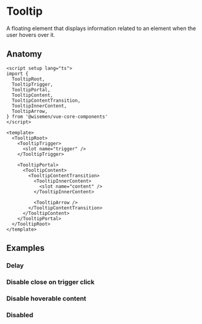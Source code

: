 # Tooltip

A floating element that displays information related to an element when the user hovers over it.

<ComponentPreview name="tooltip/examples/main" />

## Anatomy

```vue
<script setup lang="ts">
import {
  TooltipRoot,
  TooltipTrigger,
  TooltipPortal,
  TooltipContent,
  TooltipContentTransition,
  TooltipInnerContent,
  TooltipArrow,
} from '@wisemen/vue-core-components'
</script>

<template>
  <TooltipRoot>
    <TooltipTrigger>
      <slot name="trigger" />
    </TooltipTrigger>

    <TooltipPortal>
      <TooltipContent>
        <TooltipContentTransition>
          <TooltipInnerContent>
            <slot name="content" />
          </TooltipInnerContent>

          <TooltipArrow />
        </TooltipContentTransition>
      </TooltipContent>
    </TooltipPortal>
  </TooltipRoot>
</template>
```

## Examples

### Delay

<ComponentPreview name="tooltip/examples/delay" />

### Disable close on trigger click

<ComponentPreview name="tooltip/examples/disable-close-on-trigger-click" />

### Disable hoverable content

<ComponentPreview name="tooltip/examples/disable-hoverable-content" />

### Disabled

<ComponentPreview name="tooltip/examples/disabled" />

<!-- @include: ./tooltip-meta.md -->